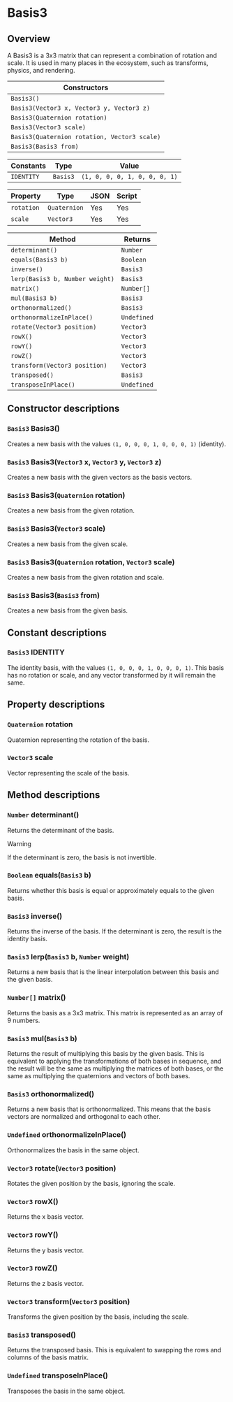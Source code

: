 # Basis3

## Overview

A Basis3 is a 3x3 matrix that can represent a combination of rotation and scale. It is used in many places in the ecosystem, such as transforms, physics, and rendering.

| Constructors |
|--------------|
| `Basis3()` |
| `Basis3(Vector3 x, Vector3 y, Vector3 z)` |
| `Basis3(Quaternion rotation)` |
| `Basis3(Vector3 scale)` |
| `Basis3(Quaternion rotation, Vector3 scale)` |
| `Basis3(Basis3 from)` |

| Constants | Type | Value |
|-----------|------|-------|
| `IDENTITY` | `Basis3` | `(1, 0, 0, 0, 1, 0, 0, 0, 1)` |

| Property | Type | JSON | Script |
|----------|------|------|--------|
| `rotation` | `Quaternion` | Yes | Yes |
| `scale` | `Vector3` | Yes | Yes |

| Method | Returns |
|--------|---------|
| `determinant()` | `Number` |
| `equals(Basis3 b)` | `Boolean` |
| `inverse()` | `Basis3` |
| `lerp(Basis3 b, Number weight)` | `Basis3` |
| `matrix()` | `Number[]` |
| `mul(Basis3 b)` | `Basis3` |
| `orthonormalized()` | `Basis3` |
| `orthonormalizeInPlace()` | `Undefined` |
| `rotate(Vector3 position)` | `Vector3` |
| `rowX()` | `Vector3` |
| `rowY()` | `Vector3` |
| `rowZ()` | `Vector3` |
| `transform(Vector3 position)` | `Vector3` |
| `transposed()` | `Basis3` |
| `transposeInPlace()` | `Undefined` |

## Constructor descriptions

### `Basis3` Basis3()

Creates a new basis with the values `(1, 0, 0, 0, 1, 0, 0, 0, 1)` (identity).

### `Basis3` Basis3(`Vector3` x, `Vector3` y, `Vector3` z)

Creates a new basis with the given vectors as the basis vectors.

### `Basis3` Basis3(`Quaternion` rotation)

Creates a new basis from the given rotation.

### `Basis3` Basis3(`Vector3` scale)

Creates a new basis from the given scale.

### `Basis3` Basis3(`Quaternion` rotation, `Vector3` scale)

Creates a new basis from the given rotation and scale.

### `Basis3` Basis3(`Basis3` from)

Creates a new basis from the given basis.

## Constant descriptions

### `Basis3` IDENTITY

The identity basis, with the values `(1, 0, 0, 0, 1, 0, 0, 0, 1)`. This basis has no rotation or scale, and any vector transformed by it will remain the same.

## Property descriptions

### `Quaternion` rotation

Quaternion representing the rotation of the basis.

### `Vector3` scale

Vector representing the scale of the basis.

## Method descriptions

### `Number` determinant()

Returns the determinant of the basis.

> [!WARNING]
> If the determinant is zero, the basis is not invertible.

### `Boolean` equals(`Basis3` b)

Returns whether this basis is equal or approximately equals to the given basis.

### `Basis3` inverse()

Returns the inverse of the basis. If the determinant is zero, the result is the identity basis.

### `Basis3` lerp(`Basis3` b, `Number` weight)

Returns a new basis that is the linear interpolation between this basis and the given basis.

### `Number[]` matrix()

Returns the basis as a 3x3 matrix. This matrix is represented as an array of 9 numbers.

### `Basis3` mul(`Basis3` b)

Returns the result of multiplying this basis by the given basis. This is equivalent to applying the transformations of both bases in sequence, and the result will be the same as multiplying the matrices of both bases, or the same as multiplying the quaternions and vectors of both bases.

### `Basis3` orthonormalized()

Returns a new basis that is orthonormalized. This means that the basis vectors are normalized and orthogonal to each other.

### `Undefined` orthonormalizeInPlace()

Orthonormalizes the basis in the same object.

### `Vector3` rotate(`Vector3` position)

Rotates the given position by the basis, ignoring the scale.

### `Vector3` rowX()

Returns the x basis vector.

### `Vector3` rowY()

Returns the y basis vector.

### `Vector3` rowZ()

Returns the z basis vector.

### `Vector3` transform(`Vector3` position)

Transforms the given position by the basis, including the scale.

### `Basis3` transposed()

Returns the transposed basis. This is equivalent to swapping the rows and columns of the basis matrix.

### `Undefined` transposeInPlace()

Transposes the basis in the same object.
